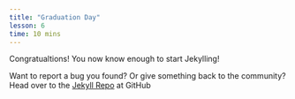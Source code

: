 ```yaml
---
title: "Graduation Day"
lesson: 6
time: 10 mins
---
```


Congratualtions! You now know enough to start Jekylling!

Want to report a bug you found? Or give something back to the community?
Head over to the [Jekyll Repo](https://github.com/jekyll/jekyll) at GitHub
